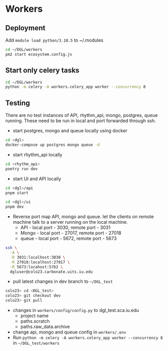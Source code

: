 # Workers

## Deployment

Add `module load python/3.10.5` to ~/.modules

```bash
cd ~/DGL/workers
pm2 start ecosystem.config.js
```

## Start only celery tasks

```bash
cd ~/DGL/workers
python -m celery -A workers.celery_app worker --concurrency 8
```

## Testing

There are no test instances of API, rhythm_api, mongo, postgres, queue running.
These need to be run in local and port forwarded through ssh.

- start postgres, mongo and queue locally using docker

```bash
cd <dgl>
docker-compose up postgres mongo queue -d
```

- start rhythm_api locally

```bash
cd <rhythm_api>
poetry run dev
```

- start UI and API locally

```bash
cd <dgl>/api
pnpm start
```

```bash
cd <dgl>/ui
pnpm dev
```

- Reverse port map API, mongo and queue. let the clients on remote machine talk to a server
  running on the local machine.
  - API - local port - 3030, remote port - 3031
  - Mongo - local port - 27017, remote port - 27018
  - queue - local port - 5672, remote port - 5673

```bash
ssh \
  -A \
  -R 3031:localhost:3030 \
  -R 27018:localhost:27017 \
  -R 5673:locahost:5762 \
  dgluser@colo23.carbonate.uits.iu.edu
```

- pull latest changes in dev branch to `~/DGL_test`

```bash
colo23> cd <DGL_test>
colo23> git checkout dev
colo23> git pull
```

- changes in `workers/config/config.py` to dgl_test.sca.iu.edu
  - project name
  - paths.scratch
  - paths.raw_data.archive
- change api, mongo and queue config in `workers/.env`
- Run `python -m celery -A workers.celery_app worker --concurrency 8` in `~/DGL_test/workers`


